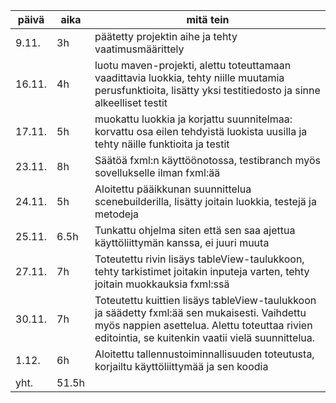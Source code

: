 | päivä    | aika    | mitä tein                                           |
| -------- | ------- | --------------------------------------------------- |
| 9.11.    | 3h      | päätetty projektin aihe ja tehty vaatimusmäärittely |
| 16.11.   | 4h      | luotu maven-projekti, alettu toteuttamaan vaadittavia luokkia, tehty niille muutamia perusfunktioita, lisätty yksi testitiedosto ja sinne alkeelliset testit |
|  17.11.  | 5h      | muokattu luokkia ja korjattu suunnitelmaa: korvattu osa eilen tehdyistä luokista uusilla ja tehty näille funktioita ja testit                                                    |
| 23.11. |  8h | Säätöä fxml:n käyttöönotossa, testibranch myös sovellukselle ilman fxml:ää
| 24.11. | 5h | Aloitettu pääikkunan suunnittelua scenebuilderilla, lisätty joitain luokkia, testejä ja metodeja
| 25.11. | 6.5h | Tunkattu ohjelma siten että sen saa ajettua käyttöliittymän kanssa, ei juuri muuta |
| 27.11. | 7h | Toteutettu rivin lisäys tableView-taulukkoon, tehty tarkistimet joitakin inputeja varten, tehty joitain muokkauksia fxml:ssä |
| 30.11. | 7h | Toteutettu kuittien lisäys tableView-taulukkoon ja säädetty fxml:ää sen mukaisesti. Vaihdettu myös nappien asettelua. Alettu toteuttaa rivien editointia, se kuitenkin vaatii vielä suunnittelua. |
| 1.12. | 6h | Aloitettu tallennustoiminnallisuuden toteutusta, korjailtu käyttöliittymää ja sen koodia |
| yht. | 51.5h |
